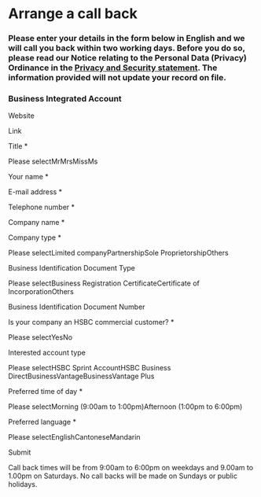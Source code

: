 # Arrange a call back

### Please enter your details in the form below in English and we will call you back within two working days. Before you do so, please read our Notice relating to the Personal Data (Privacy) Ordinance in the [Privacy and Security statement](/en-gb/regulations/privacy-and-security). The information provided will not update your record on file.

### Business Integrated Account

Website

Link

Title \*

Please selectMrMrsMissMs

Your name \*

E-mail address \*

Telephone number \*

Company name \*

Company type \*

Please selectLimited companyPartnershipSole ProprietorshipOthers

Business Identification Document Type

Please selectBusiness Registration CertificateCertificate of IncorporationOthers

Business Identification Document Number

Is your company an HSBC commercial customer? \*

Please selectYesNo

Interested account type

Please selectHSBC Sprint AccountHSBC Business DirectBusinessVantageBusinessVantage Plus

Preferred time of day \*

Please selectMorning (9:00am to 1:00pm)Afternoon (1:00pm to 6:00pm)

Preferred language \*

Please selectEnglishCantoneseMandarin

Submit

Call back times will be from 9:00am to 6:00pm on weekdays and 9.00am to 1.00pm on Saturdays. No call backs will be made on Sundays or public holidays.